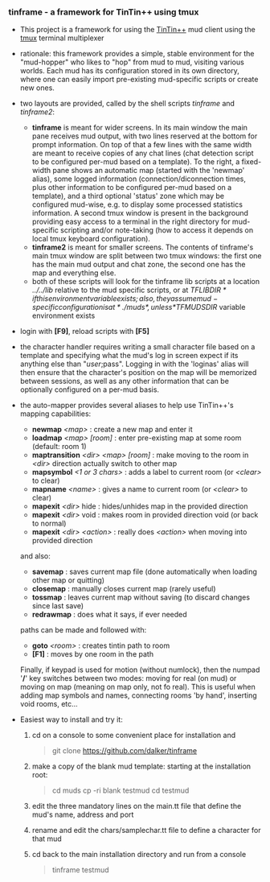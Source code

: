 ### tinframe - a framework for TinTin++ using tmux

* This project is a framework for using the [TinTin++](http://tintin.sourceforge.net/) mud client using the [tmux](https://tmux.github.io/) terminal multiplexer

* rationale: this framework provides a simple, stable environment for the "mud-hopper" who likes to "hop" from mud to mud, visiting various worlds. Each mud has its configuration stored in its own directory, where one can easily import pre-existing mud-specific scripts or create new ones.

* two layouts are provided, called by the shell scripts *tinframe* and *tinframe2*:
  * **tinframe** is meant for wider screens. In its main window the main pane receives mud output, with two lines reserved at the bottom for prompt information. On top of that a few lines with the same width are meant to receive copies of any chat lines (chat detection script to be configured per-mud based on a template). To the right, a fixed-width pane shows an automatic map (started with the 'newmap' alias), some logged information (connection/diconnection times, plus other information to be configured per-mud based on a template), and a third optional 'status' zone which may be configured mud-wise, e.g. to display some processed statistics information. A second tmux window is present in the background providing easy access to a terminal in the right directory for mud-specific scripting and/or note-taking (how to access it depends on local tmux keyboard configuration).
  * **tinframe2** is meant for smaller screens. The contents of tinframe's main tmux window are split between two tmux windows: the first one has the main mud output and chat zone, the second one has the map and everything else.
  * both of these scripts will look for the tinframe lib scripts at a location *../../lib* relative to the mud specific scripts, or at *$TFLIBDIR* if this environment variable exists; also, they assume mud-specific configuration is at *./muds*, unless *$TFMUDSDIR* variable environment exists

* login with **[F9]**, reload scripts with **[F5]**

* the character handler requires writing a small character file based on a template and specifying what the mud's log in screen expect if its anything else than "$user;$pass". Logging in with the 'loginas' alias will then ensure that the character's position on the map will be memorized between sessions, as well as any other information that can be optionally configured on a per-mud basis.

* the auto-mapper provides several aliases to help use TinTin++'s mapping capabilities:
  * **newmap**  *\<map\>*                      : create a new map and enter it
  * **loadmap** *\<map\> [room]*             : enter pre-existing map at some room (default: room 1)
  * **maptransition** *\<dir\> \<map\> [room]* : make moving to the room in *\<dir\>* direction actually switch to other map
  * **mapsymbol** *\<1 or 3 chars\>*           : adds a label to current room (or *\<clear\>* to clear)
  * **mapname** *\<name\>*                     : gives a name to current room (or *\<clear\>* to clear)
  * **mapexit** *\<dir\>* hide                 : hides/unhides map in the provided direction
  * **mapexit** *\<dir\>* void                 : makes room in provided direction void (or back to normal)
  * **mapexit** *\<dir\> \<action\>*             : really does *\<action\>* when moving into provided direction

  and also:
  * **savemap**   : saves current map file (done automatically when loading other map or quitting)
  * **closemap**  : manually closes current map (rarely useful)
  * **tossmap**   : leaves current map without saving (to discard changes since last save)
  * **redrawmap** : does what it says, if ever needed

  paths can be made and followed with:
  * **goto** *\<room\>* : creates tintin path to room
  * **[F1]**        : moves by one room in the path

  Finally, if keypad is used for motion (without numlock), then the numpad '**/**' key switches between two modes: moving for real (on mud) or moving on map (meaning on map only, not fo real). This is useful when adding map symbols and names, connecting rooms 'by hand', inserting void rooms, etc...

* Easiest way to install and try it:
  1.  cd on a console to some convenient place for installation and

      > git clone https://github.com/dalker/tinframe
  2.  make a copy of the blank mud template: starting at the installation root:

      > cd muds
      > cp -ri blank testmud
      > cd testmud

  3. edit the three mandatory lines on the main.tt file that define the mud's name, address and port
  4. rename and edit the chars/samplechar.tt file to define a character for that mud
  5. cd back to the main installation directory and run from a console

     > tinframe testmud
